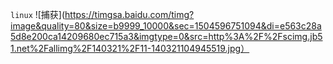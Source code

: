 `linux`
![捕获](https://timgsa.baidu.com/timg?image&quality=80&size=b9999_10000&sec=1504596751094&di=e563c28a5d8e200ca14209680ec715a3&imgtype=0&src=http%3A%2F%2Fscimg.jb51.net%2Fallimg%2F140321%2F11-140321104945519.jpg）
